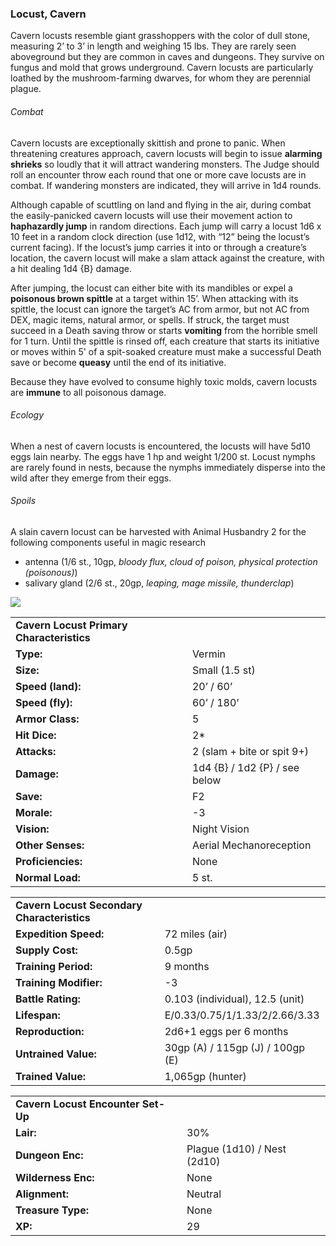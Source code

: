 ### Locust, Cavern

Cavern locusts resemble giant grasshoppers with the color of dull stone, measuring 2’ to 3’ in length and weighing 15 lbs. They are rarely seen aboveground but they are common in caves and dungeons. They survive on fungus and mold that grows underground. Cavern locusts are particularly loathed by the mushroom-farming dwarves, for whom they are perennial plague.

###### Combat

Cavern locusts are exceptionally skittish and prone to panic. When threatening creatures approach, cavern locusts will begin to issue **alarming shrieks** so loudly that it will attract wandering monsters. The Judge should roll an encounter throw each round that one or more cave locusts are in combat. If wandering monsters are indicated, they will arrive in 1d4 rounds.

Although capable of scuttling on land and flying in the air, during combat the easily-panicked cavern locusts will use their movement action to **haphazardly jump** in random directions. Each jump will carry a locust 1d6 x 10 feet in a random clock direction (use 1d12, with “12” being the locust’s current facing). If the locust’s jump carries it into or through a creature’s location, the cavern locust will make a slam attack against the creature, with a hit dealing 1d4 {B} damage.

After jumping, the locust can either bite with its mandibles or expel a **poisonous brown spittle** at a target within 15’. When attacking with its spittle, the locust can ignore the target’s AC from armor, but not AC from DEX, magic items, natural armor, or spells. If struck, the target must succeed in a Death saving throw or starts **vomiting** from the horrible smell for 1 turn. Until the spittle is rinsed off, each creature that starts its initiative or moves within 5' of a spit-soaked creature must make a successful Death save or become **queasy** until the end of its initiative.

Because they have evolved to consume highly toxic molds, cavern locusts are **immune** to all poisonous damage.

###### Ecology

When a nest of cavern locusts is encountered, the locusts will have 5d10 eggs lain nearby. The eggs have 1 hp and weight 1/200 st. Locust nymphs are rarely found in nests, because the nymphs immediately disperse into the wild after they emerge from their eggs.

###### Spoils

A slain cavern locust can be harvested with Animal Husbandry 2 for the following components useful in magic research

* antenna (1/6 st., 10gp, *bloody flux, cloud of poison, physical protection (poisonous)*)
* salivary gland (2/6 st., 20gp, *leaping, mage missile, thunderclap*)

![](data:image/png;base64...)

|  |  |
| --- | --- |
| **Cavern Locust Primary Characteristics** | |
| **Type:** | Vermin |
| **Size:** | Small (1.5 st) |
| **Speed (land):** | 20’ / 60’ |
| **Speed (fly):** | 60’ / 180’ |
| **Armor Class:** | 5 |
| **Hit Dice:** | 2\* |
| **Attacks:** | 2 (slam + bite or spit 9+) |
| **Damage:** | 1d4 {B} / 1d2 {P} / see below |
| **Save:** | F2 |
| **Morale:** | -3 |
| **Vision:** | Night Vision |
| **Other Senses:** | Aerial Mechanoreception |
| **Proficiencies:** | None |
| **Normal Load:** | 5 st. |

|  |  |
| --- | --- |
| **Cavern Locust Secondary Characteristics** | |
| **Expedition Speed:** | 72 miles (air) |
| **Supply Cost:** | 0.5gp |
| **Training Period:** | 9 months |
| **Training Modifier:** | -3 |
| **Battle Rating:** | 0.103 (individual), 12.5 (unit) |
| **Lifespan:** | E/0.33/0.75/1/1.33/2/2.66/3.33 |
| **Reproduction:** | 2d6+1 eggs per 6 months |
| **Untrained Value:** | 30gp (A) / 115gp (J) / 100gp (E) |
| **Trained Value:** | 1,065gp (hunter) |

|  |  |
| --- | --- |
| **Cavern Locust Encounter Set-Up** | |
| **Lair:** | 30% |
| **Dungeon Enc:** | Plague (1d10) / Nest (2d10) |
| **Wilderness Enc:** | None |
| **Alignment:** | Neutral |
| **Treasure Type:** | None |
| **XP:** | 29 |
